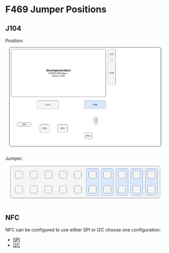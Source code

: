 # F469 Jumper Positions

## J104

Position:  
<img src=../../../Hardware/Diagramms/HardwareJumper-J104.png width="500">

Jumper:  
<img src=../../../Hardware/Diagramms/HardwareJumper-J104_F469.png width="500">

## NFC
NFC can be configured to use either SPI or I2C choose one configuration:
- [SPI](NFC_SPI_F469.md)
- [I2C](NFC_I2C_F469.md)
